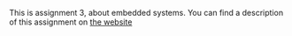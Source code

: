 
This is assignment 3, about embedded systems. You can find a description of this assignment
on [the website](https://software-fundamentals.pages.ewi.tudelft.nl/software-systems/website/part-1/assignments/es.html)


